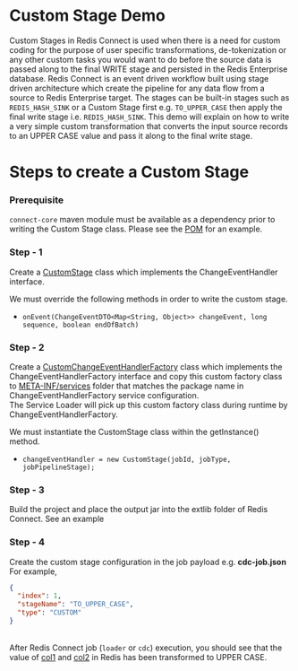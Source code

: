 # Custom Stage Demo

Custom Stages in Redis Connect is used when there is a need for custom coding for the purpose of user specific transformations, de-tokenization or any other custom tasks you would want to do before the source data is passed along to the final WRITE stage and persisted in the Redis Enterprise database. Redis Connect is an event driven workflow built using stage driven architecture which create the pipeline for any data flow from a source to Redis Enterprise target. The stages can be built-in stages such as `REDIS_HASH_SINK` or a Custom Stage first e.g. `TO_UPPER_CASE` then apply the final write stage i.e. `REDIS_HASH_SINK`. This demo will explain on how to write a very simple custom transformation that converts the input source records to an UPPER CASE value and pass it along to the final write stage.

# Steps to create a Custom Stage

### Prerequisite
```connect-core``` maven module must be available as a dependency prior to writing the Custom Stage class. Please see the [POM](pom.xml) for an example.

### Step - 1

Create a [CustomStage](src/main/java/com/redis/connect/customstage/impl/CustomStage.java) class which implements the ChangeEventHandler interface.

We must override the following methods in order to write the custom stage.
* ```onEvent(ChangeEventDTO<Map<String, Object>> changeEvent, long sequence, boolean endOfBatch)```

### Step - 2

Create a [CustomChangeEventHandlerFactory](src/main/java/com/redis/connect/customstage/CustomChangeEventHandlerFactory.java) class which implements the ChangeEventHandlerFactory interface and copy this custom factory class to [META-INF/services](src/main/resources/META-INF/services/com.redis.connect.pipeline.event.handler.ChangeEventHandlerFactory) folder that matches the package name in ChangeEventHandlerFactory service configuration.
<br>The Service Loader will pick up this custom factory class during runtime by ChangeEventHandlerFactory.

We must instantiate the CustomStage class within the getInstance() method.
* ```changeEventHandler = new CustomStage(jobId, jobType, jobPipelineStage);```

### Step - 3

Build the project and place the output jar into the extlib folder of Redis Connect. See an example

### Step - 4

Create the custom stage configuration in the job payload e.g. **cdc-job.json**
<br>For example,
```json
{
  "index": 1,
  "stageName": "TO_UPPER_CASE",
  "type": "CUSTOM"
}
```

<br>After Redis Connect job (`loader` or `cdc`) execution, you should see that the value of [col1](/src/main/java/com/redis/connect/customstage/impl/CustomStage.java) and [col2](https://github.com/redis-field-engineering/redis-connect-custom-stage-demo/blob/main/src/main/java/com/redis/connect/customstage/CustomStageDemo.java#L75) in Redis has been transformed to UPPER CASE.
